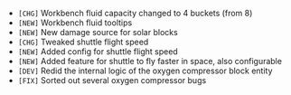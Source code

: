 - `[CHG]` Workbench fluid capacity changed to 4 buckets (from 8)
- `[NEW]` Workbench fluid tooltips
- `[NEW]` New damage source for solar blocks
- `[CHG]` Tweaked shuttle flight speed
- `[NEW]` Added config for shuttle flight speed
- `[NEW]` Added feature for shuttle to fly faster in space, also configurable
- `[DEV]` Redid the internal logic of the oxygen compressor block entity
- `[FIX]` Sorted out several oxygen compressor bugs